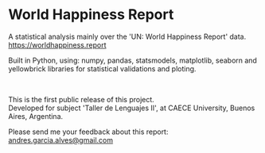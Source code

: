 # World Happiness Report

A statistical analysis mainly over the 'UN: World Happiness Report' data.  
https://worldhappiness.report

Built in Python, using: numpy, pandas, statsmodels, matplotlib, seaborn and yellowbrick libraries for statistical validations and ploting.

&nbsp;

This is the first public release of this project.  
Developed for subject 'Taller de Lenguajes II', at CAECE University, Buenos Aires, Argentina.  

Please send me your feedback about this report: andres.garcia.alves@gmail.com
